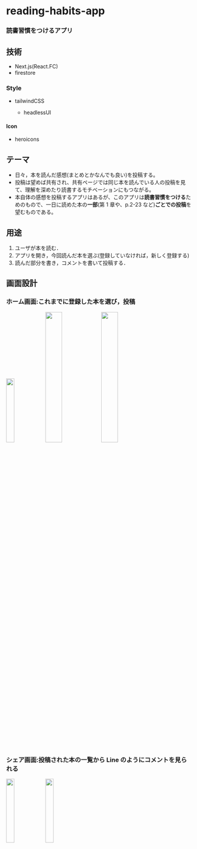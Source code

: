 # reading-habits-app

### 読書習慣をつけるアプリ

## 技術

- Next.js(React.FC)
- firestore

### Style

- tailwindCSS

  - headlessUI

#### Icon

- heroicons

## テーマ

- 日々，本を読んだ感想(まとめとかなんでも良い)を投稿する。
- 投稿は望めば共有され、共有ページでは同じ本を読んでいる人の投稿を見て、理解を深めたり読書するモチベーションにもつながる。
- 本自体の感想を投稿するアプリはあるが、このアプリは**読書習慣をつける**ためのもので、一日に読めた本の**一部**(第 1 章や、p.2-23 など)**ごとでの投稿**を望むものである。

## 用途

1. ユーザが本を読む．
1. アプリを開き，今回読んだ本を選ぶ(登録していなければ，新しく登録する)
1. 読んだ部分を書き，コメントを書いて投稿する．

## 画面設計

### ホーム画面:これまでに登録した本を選び，投稿

<img src="https://user-images.githubusercontent.com/38938327/107852535-96213900-6e54-11eb-8f71-0bd2386ce465.jpg" width=21% /><img src="https://user-images.githubusercontent.com/38938327/107852533-94577580-6e54-11eb-9f19-496886bdefb3.jpg" width=30% /><img src="https://user-images.githubusercontent.com/38938327/107852536-96b9cf80-6e54-11eb-88ca-fcbdcf72559e.jpg" width=30% />

### シェア画面:投稿された本の一覧から Line のようにコメントを見られる

<img src="https://user-images.githubusercontent.com/38938327/107852537-97526600-6e54-11eb-9e53-ba18c4107026.jpg" width=21% /><img src="https://user-images.githubusercontent.com/38938327/107852538-97eafc80-6e54-11eb-9664-a84690876261.jpg" width=21% />
